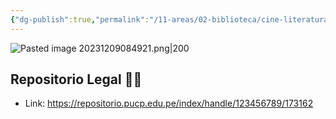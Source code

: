 ```yaml
---
{"dg-publish":true,"permalink":"/11-areas/02-biblioteca/cine-literatura/","noteIcon":""}
---
```


![Pasted image 20231209084921.png|200](/img/user/02%20Image/Pasted%20image%2020231209084921.png)
## Repositorio Legal 🤸‍♂️
- Link: https://repositorio.pucp.edu.pe/index/handle/123456789/173162
